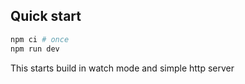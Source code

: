 ## Quick start

```bash
npm ci # once
npm run dev
```

This starts build in watch mode and simple http server
